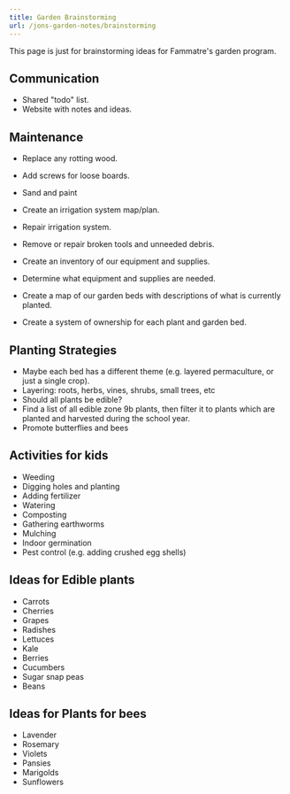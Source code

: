 ```yaml
---
title: Garden Brainstorming
url: /jons-garden-notes/brainstorming
---
```


This page is just for brainstorming ideas for Fammatre's garden program.

## Communication

- Shared "todo" list.
- Website with notes and ideas.

## Maintenance

- Replace any rotting wood.
- Add screws for loose boards.
- Sand and paint

- Create an irrigation system map/plan.
- Repair irrigation system.

- Remove or repair broken tools and unneeded debris.
- Create an inventory of our equipment and supplies.
- Determine what equipment and supplies are needed.

- Create a map of our garden beds with descriptions of what is currently planted.
- Create a system of ownership for each plant and garden bed.

## Planting Strategies

- Maybe each bed has a different theme (e.g. layered permaculture, or just a single crop).
- Layering: roots, herbs, vines, shrubs, small trees, etc
- Should all plants be edible?
- Find a list of all edible zone 9b plants, then filter it to plants which are planted and harvested during the school year.
- Promote butterflies and bees

## Activities for kids

- Weeding
- Digging holes and planting
- Adding fertilizer
- Watering
- Composting
- Gathering earthworms
- Mulching
- Indoor germination
- Pest control (e.g. adding crushed egg shells)

## Ideas for Edible plants

- Carrots
- Cherries
- Grapes
- Radishes
- Lettuces
- Kale
- Berries
- Cucumbers
- Sugar snap peas
- Beans

## Ideas for Plants for bees

- Lavender
- Rosemary
- Violets
- Pansies
- Marigolds
- Sunflowers
